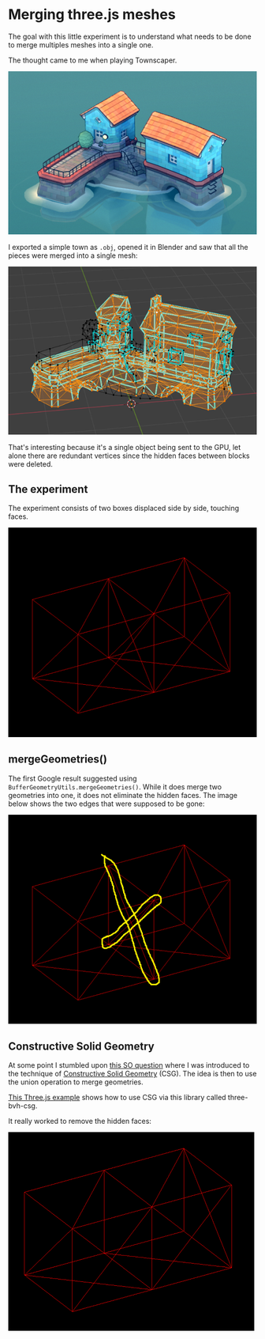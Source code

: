 
# Merging three.js meshes

The goal with this little experiment is to understand what needs to be done to merge multiples meshes into a single one.

The thought came to me when playing Townscaper.

![](town.png)

I exported a simple town as `.obj`, opened it in Blender and saw that all the pieces were merged into a single mesh:

![](mesh.png)

That's interesting because it's a single object being sent to the GPU, let alone there are redundant vertices since the hidden faces between blocks were deleted.

## The experiment

The experiment consists of two boxes displaced side by side, touching faces.

![](boxes.png)

## mergeGeometries()

The first Google result suggested using `BufferGeometryUtils.mergeGeometries()`. While it does merge two geometries into one, it does not eliminate the hidden faces. The image below shows the two edges that were supposed to be gone:

![](merge-geometries.png)

## Constructive Solid Geometry

At some point I stumbled upon [this SO question](https://stackoverflow.com/q/35355615/778272) where I was introduced to the technique of [Constructive Solid Geometry](https://en.wikipedia.org/wiki/Constructive_solid_geometry) (CSG). The idea is then to use the union operation to merge geometries. 

[This Three.js example](https://threejs.org/examples/webgl_geometry_csg.html) shows how to use CSG via this library called three-bvh-csg.

It really worked to remove the hidden faces:

![](csg.png)
